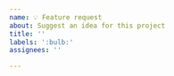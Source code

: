 ```yaml
---
name: 💡 Feature request
about: Suggest an idea for this project
title: ''
labels: ':bulb:'
assignees: ''

---
```


<!-- **Is your feature request related to a problem? Please describe.**
A clear and concise description of what the problem is. Ex. I'm always frustrated when [...] -->

<!-- **Describe the solution you'd like**
A clear and concise description of what you want to happen. -->

<!-- **Describe alternatives you've considered**
A clear and concise description of any alternative solutions or features you've considered. -->


